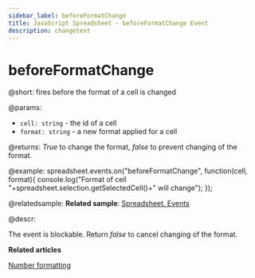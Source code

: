 ```yaml
---
sidebar_label: beforeFormatChange
title: JavaScript Spreadsheet - beforeFormatChange Event
description: changetext
---
```


# beforeFormatChange

@short: fires before the format of a cell is changed

@params:
- `cell: string` - the id of a cell
- `format: string` - a new format applied for a cell

@returns:
*True* to change the format, *false* to prevent changing of the format.

@example:
spreadsheet.events.on("beforeFormatChange", function(cell, format){
 console.log("Format of cell "+spreadsheet.selection.getSelectedCell()+" will change");
});

@relatedsample:
**Related sample**: [Spreadsheet. Events](https://snippet.dhtmlx.com/2vkjyvsi)

@descr:

The event is blockable. Return *false* to cancel changing of the format.

**Related articles**

[Number formatting](number_formatting.md)
